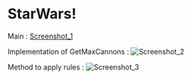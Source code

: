 # StarWars!

Main : 
[Screenshot_1](https://user-images.githubusercontent.com/51022990/199005244-c17a4951-9397-4ff8-ace9-5086bdd1a5b3.png)

Implementation of GetMaxCannons : 
![Screenshot_2](https://user-images.githubusercontent.com/51022990/199005559-4bf0d860-7705-4dc7-8c4d-7b91c5003d98.png)

Method to apply rules : 
![Screenshot_3](https://user-images.githubusercontent.com/51022990/199005573-9e37e4b7-5547-4547-bde2-3b193020bfab.png)

